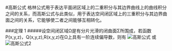 #高斯公式
格林公式用于表达平面闭区域上的二重积分与其边界曲线上的曲线积分之间的关系，而高斯公式与此类似，用于表达空间闭区域上的三重积分与其边界曲面之间的关系，它能够使二者之间能够互相转化。

###定理 1
#####设空间闭区域Ω是有分片光滑的闭曲面Σ所围成，若函数P(x,y,z)，Q(x,y,z),R(x,y,z)在Ω上具有一阶连续偏导数，则有
![高斯公式](https://imgsa.baidu.com/baike/s%3D473/sign=2705a815db33c895a27e997ce2127397/8ad4b31c8701a18baff7cdcd9c2f07082838fe10.jpg)
或
![高斯公式2](https://imgsa.baidu.com/baike/s%3D443/sign=dd8d7f78d3c8a786ba2a4b0a5408c9c7/d50735fae6cd7b8966c3e5010d2442a7d8330e81.jpg)
